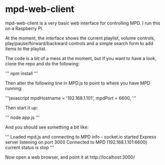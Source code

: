 mpd-web-client
==============

mpd-web-client is a very basic web interface for controlling MPD. I run this on a Raspberry Pi.

At the moment, the interface shows the current playlist, volume controls, play/pause/forward/backward controls and a simple search form to add items to the playlist.

The code is a bit of a mess at the moment, but if you want to have a look, clone the repo and do the following:

'''
npm install
'''

Then alter the following line in MPD.js to point to where you have MPD running:

'''javascript
    mpdHostname = '192.168.1.101',
    mpdPort = 6600,
'''

Then start it up:

'''
node app.js
'''

And you should see something a bit like:

'''
Loaded mpd.js and connecting to MPD
   info  - socket.io started
Express server listening on port 3000
Connected to MPD (192.168.1.101:6600) current status is stop
'''

Now open a web browser, and point it at http://localhost:3000/
